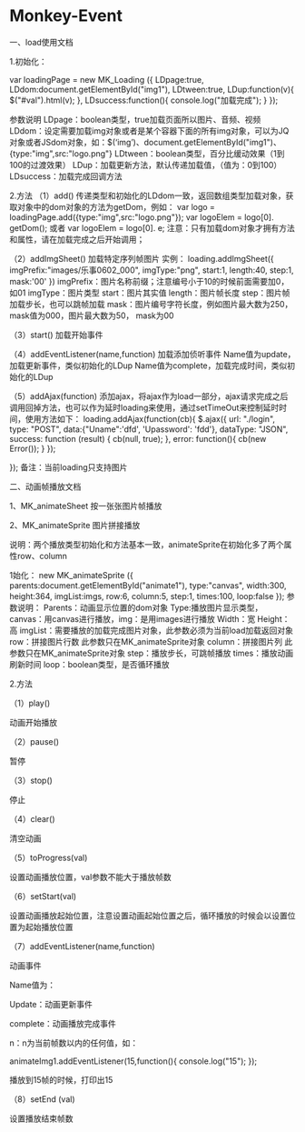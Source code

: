# Monkey-Event

一、load使用文档

1.初始化：

var loadingPage = new MK_Loading ({
			LDpage:true,
			LDdom:document.getElementById("img1"),
			LDtween:true,
			LDup:function(v){
				$("#val").html(v);
			},
			LDsuccess:function(){
				console.log("加载完成");
			}
		});

参数说明
LDpage：boolean类型，true加载页面所以图片、音频、视频
LDdom：设定需要加载img对象或者是某个容器下面的所有img对象，可以为JQ对象或者JSdom对象，如：$(‘img’)、document.getElementById("img1")、{type:"img",src:"logo.png"}
LDtween：boolean类型，百分比缓动效果（1到100的过渡效果）
LDup：加载更新方法，默认传递加载值，（值为：0到100）
LDsuccess：加载完成回调方法

2.方法
（1）add()
传递类型和初始化的LDdom一致，返回数组类型加载对象，获取对象中的dom对象的方法为getDom，例如：
var logo = loadingPage.add({type:"img",src:"logo.png"});
var logoElem = logo[0]. getDom(); 或者
var logoElem = logo[0]. e;
注意：只有加载dom对象才拥有方法和属性，请在加载完成之后开始调用；

（2）addImgSheet()
加载特定序列帧图片
实例：
loading.addImgSheet({
		imgPrefix:"images/乐事0602_000",
		imgType:"png",
		start:1,
		length:40,
		step:1,
		mask:'00'
	})
imgPrefix：图片名称前缀；注意编号小于10的时候前面需要加0，如01
imgType：图片类型
start：图片其实值
length：图片帧长度
step：图片帧加载步长，也可以跳帧加载
mask：图片编号字符长度，例如图片最大数为250，mask值为000，图片最大数为50， mask为00

（3）start()
加载开始事件

（4）addEventListener(name,function)
加载添加侦听事件
Name值为update，加载更新事件，类似初始化的LDup
Name值为complete，加载完成时间，类似初始化的LDup

（5）addAjax(function)
添加ajax，将ajax作为load一部分，ajax请求完成之后调用回掉方法，也可以作为延时loading来使用，通过setTimeOut来控制延时时间，使用方法如下：
loading.addAjax(function(cb){
        $.ajax({
            url: "./login",
            type: "POST",
            data:{"Uname":'dfd', 'Upassword': 'fdd'},
            dataType: "JSON",
            success: function (result) {
                cb(null, true);
            },
error: function(){
	cb(new Error());
            }
        });

});
备注：当前loading只支持图片

二、动画帧播放文档

1、MK_animateSheet
按一张张图片帧播放

2、MK_animateSprite
图片拼接播放

说明：两个播放类型初始化和方法基本一致，animateSprite在初始化多了两个属性row、column

1始化：
new MK_animateSprite ({
				parents:document.getElementById("animate1"),
				type:"canvas",
				width:300,
				height:364,
				imgList:imgs,
				row:6,
				column:5,
				step:1,
				times:100,
				loop:false
			});
参数说明：
Parents：动画显示位置的dom对象
Type:播放图片显示类型，canvas：用canvas进行播放，img：是用images进行播放
Width：宽
Height：高
imgList：需要播放的加载完成图片对象，此参数必须为当前load加载返回对象
row：拼接图片行数 此参数只在MK_animateSprite对象
column：拼接图片列 此参数只在MK_animateSprite对象
step：播放步长，可跳帧播放
times：播放动画刷新时间
loop：boolean类型，是否循环播放

2.方法

（1）play()

动画开始播放

（2）pause()

暂停

（3）stop()

停止

（4）clear()

清空动画

（5）toProgress(val)

设置动画播放位置，val参数不能大于播放帧数

（6）setStart(val)

设置动画播放起始位置，注意设置动画起始位置之后，循环播放的时候会以设置位置为起始播放位置

（7）addEventListener(name,function)

动画事件

Name值为：

Update：动画更新事件

complete：动画播放完成事件

n：n为当前帧数以内的任何值，如：

animateImg1.addEventListener(15,function(){
					console.log("15");
				});
        
播放到15帧的时候，打印出15


（8）setEnd (val)

设置播放结束帧数
